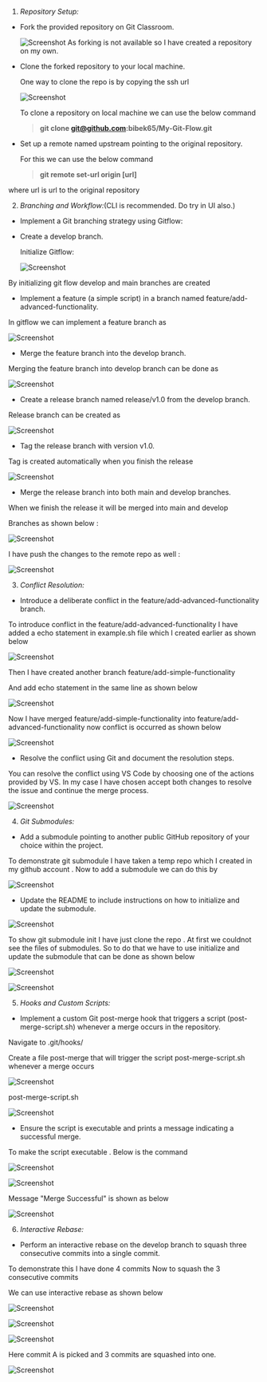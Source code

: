 1.  _Repository Setup:_

- Fork the provided repository on Git Classroom.

  ![Screenshot](materials/1.png)
  As forking is not available so I have created a repository on my own.

- Clone the forked repository to your local machine.

  One way to clone the repo is by copying the ssh url

  ![Screenshot](materials/2.png)

  To clone a repository on local machine we can use the below command

  > **git clone git@github.com:bibek65/My-Git-Flow.git**

- Set up a remote named upstream pointing to the original repository.

  For this we can use the below command

  > **git remote set-url origin [url]**

where url is url to the original repository

2.  _Branching and Workflow:_(CLI is recommended. Do try in UI also.)

- Implement a Git branching strategy using Gitflow:

- Create a develop branch.

  Initialize Gitflow:

  ![Screenshot](materials/3.png)

By initializing git flow develop and main branches are created

- Implement a feature (a simple script) in a branch named feature/add-advanced-functionality.

In gitflow we can implement a feature branch as

![Screenshot](materials/4.png)

- Merge the feature branch into the develop branch.

Merging the feature branch into develop branch can be done as

![Screenshot](materials/5.png)

- Create a release branch named release/v1.0 from the develop branch.

Release branch can be created as

![Screenshot](materials/6.png)

- Tag the release branch with version v1.0.

Tag is created automatically when you finish the release

![Screenshot](materials/7.png)

- Merge the release branch into both main and develop branches.

When we finish the release it will be merged into main and develop

Branches as shown below :

![Screenshot](materials/8.png)

I have push the changes to the remote repo as well :

![Screenshot](materials/9.png)

3.  _Conflict Resolution:_

- Introduce a deliberate conflict in the feature/add-advanced-functionality branch.

To introduce conflict in the feature/add-advanced-functionality I have added a echo statement in example.sh file which I created earlier as shown below

![Screenshot](materials/10.png)

Then I have created another branch feature/add-simple-functionality

And add echo statement in the same line as shown below

![Screenshot](materials/11.png)

Now I have merged feature/add-simple-functionality into feature/add-advanced-functionality now conflict is occurred as shown below

![Screenshot](materials/12.png)

- Resolve the conflict using Git and document the resolution steps.

You can resolve the conflict using VS Code by choosing one of the actions provided by VS. In my case I have chosen accept both changes to resolve the issue and continue the merge process.

![Screenshot](materials/13.png)

4. _Git Submodules:_

- Add a submodule pointing to another public GitHub repository of your choice within the project.

To demonstrate git submodule I have taken a temp repo which I created in my github account . Now to add a submodule we can do this by

![Screenshot](materials/14.png)

- Update the README to include instructions on how to initialize and update the submodule.

![Screenshot](materials/15.png)

To show git submodule init I have just clone the repo . At first we couldnot see the files of submodules. So to do that we have to use initialize and update the submodule that can be done as shown below

![Screenshot](materials/16.png)

![Screenshot](materials/17.png)

5.  _Hooks and Custom Scripts:_

- Implement a custom Git post-merge hook that triggers a script (post-merge-script.sh) whenever a merge occurs in the repository.

Navigate to .git/hooks/

Create a file post-merge that will trigger the script post-merge-script.sh whenever a merge occurs

![Screenshot](materials/18.png)

post-merge-script.sh

![Screenshot](materials/19.png)

- Ensure the script is executable and prints a message indicating a successful merge.

To make the script executable . Below is the command

![Screenshot](materials/20.png)

![Screenshot](materials/21.png)

Message "Merge Successful" is shown as below

![Screenshot](materials/22.png)

6.  _Interactive Rebase:_

- Perform an interactive rebase on the develop branch to squash three consecutive commits into a single commit.

To demonstrate this I have done 4 commits Now to squash the 3 consecutive commits

We can use interactive rebase as shown below

![Screenshot](materials/23.png)

![Screenshot](materials/24.png)

![Screenshot](materials/25.png)

Here commit A is picked and 3 commits are squashed into one.

![Screenshot](materials/26.png)
